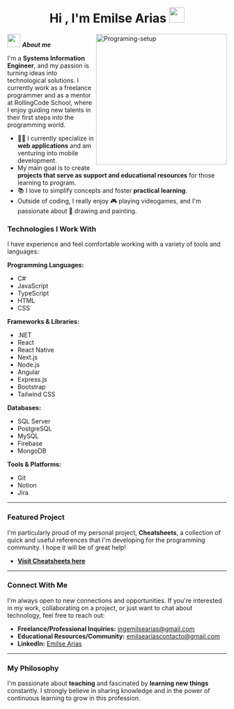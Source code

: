 <h1 align="center"><b>Hi , I'm Emilse Arias </b><img src="https://media.giphy.com/media/hvRJCLFzcasrR4ia7z/giphy.gif" width="35"></h1>
<!--  -->
<img align="right" width=300px alt="Programing-setup" src="https://github.com/user-attachments/assets/50aebe0f-14eb-44cc-9b26-79675d2a1b7b" />

<img src="https://media.giphy.com/media/ObNTw8Uzwy6KQ/giphy.gif" width="30px">&nbsp;***About me***

I'm a **Systems Information Engineer**, and my passion is turning ideas into technological solutions. I currently work as a freelance programmer and as a mentor at RollingCode School, where I enjoy guiding new talents in their first steps into the programming world.

- 👨‍💻 I currently specialize in **web applications** and am venturing into mobile development.
-  My main goal is to create **projects that serve as support and educational resources** for those learning to program.
- 📚 I love to simplify concepts and foster **practical learning**.
- Outside of coding, I really enjoy 🎮 playing videogames, and I'm passionate about 🎨 drawing and painting.

### Technologies I Work With

I have experience and feel comfortable working with a variety of tools and languages:

**Programming Languages:**
* C#
* JavaScript
* TypeScript
* HTML
* CSS

**Frameworks & Libraries:**
* .NET
* React
* React Native
* Next.js
* Node.js
* Angular
* Express.js
* Bootstrap
* Tailwind CSS

**Databases:**
* SQL Server
* PostgreSQL
* MySQL
* Firebase
* MongoDB

**Tools & Platforms:**
* Git
* Notion
* Jira
---

### Featured Project

I'm particularly proud of my personal project, **Cheatsheets**, a collection of quick and useful references that I'm developing for the programming community. I hope it will be of great help!
* [**Visit Cheatsheets here**](https://emiarias.github.io/cheatsheets/index.html)

---

### Connect With Me

I'm always open to new connections and opportunities. If you're interested in my work, collaborating on a project, or just want to chat about technology, feel free to reach out:

* **Freelance/Professional Inquiries:** ingemilsearias@gmail.com
* **Educational Resources/Community:** emilseariascontacto@gmail.com
* **LinkedIn:** [Emilse Arias](https://www.linkedin.com/in/ariasemilseandrea/)

---

### My Philosophy

I'm passionate about **teaching** and fascinated by **learning new things** constantly. I strongly believe in sharing knowledge and in the power of continuous learning to grow in this profession.

